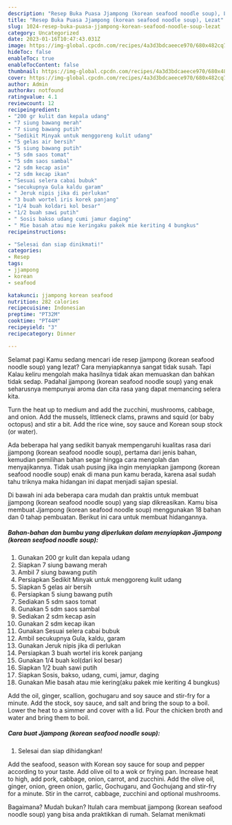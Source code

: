 ```yaml
---
description: "Resep Buka Puasa Jjampong (korean seafood noodle soup), Lezat"
title: "Resep Buka Puasa Jjampong (korean seafood noodle soup), Lezat"
slug: 1024-resep-buka-puasa-jjampong-korean-seafood-noodle-soup-lezat
category: Uncategorized
date: 2023-01-16T10:47:43.031Z
image: https://img-global.cpcdn.com/recipes/4a3d3bdcaeece970/680x482cq70/jjampong-korean-seafood-noodle-soup-foto-resep-utama.jpg
hideToc: false
enableToc: true
enableTocContent: false
thumbnail: https://img-global.cpcdn.com/recipes/4a3d3bdcaeece970/680x482cq70/jjampong-korean-seafood-noodle-soup-foto-resep-utama.jpg
cover: https://img-global.cpcdn.com/recipes/4a3d3bdcaeece970/680x482cq70/jjampong-korean-seafood-noodle-soup-foto-resep-utama.jpg
author: Admin
authorAv: notfound
ratingvalue: 4.1
reviewcount: 12
recipeingredient:
- "200 gr kulit dan kepala udang"
- "7 siung bawang merah"
- "7 siung bawang putih"
- "Sedikit Minyak untuk menggoreng kulit udang"
- "5 gelas air bersih"
- "5 siung bawang putih"
- "5 sdm saos tomat"
- "5 sdm saos sambal"
- "2 sdm kecap asin"
- "2 sdm kecap ikan"
- "Sesuai selera cabai bubuk"
- "secukupnya Gula kaldu garam"
- " Jeruk nipis jika di perlukan"
- "3 buah wortel iris korek panjang"
- "1/4 buah koldari kol besar"
- "1/2 buah sawi putih"
- " Sosis bakso udang cumi jamur daging"
- " Mie basah atau mie keringaku pakek mie keriting 4 bungkus"
recipeinstructions:

- "Selesai dan siap dinikmati!"
categories:
- Resep
tags:
- jjampong
- korean
- seafood

katakunci: jjampong korean seafood 
nutrition: 282 calories
recipecuisine: Indonesian
preptime: "PT32M"
cooktime: "PT44M"
recipeyield: "3"
recipecategory: Dinner

---
```



Selamat pagi Kamu sedang mencari ide resep jjampong (korean seafood noodle soup) yang lezat? Cara menyiapkannya sangat tidak susah. Tapi Kalau keliru mengolah maka hasilnya tidak akan memuaskan dan bahkan tidak sedap. Padahal jjampong (korean seafood noodle soup) yang enak seharusnya mempunyai aroma dan cita rasa yang dapat memancing selera kita.


Turn the heat up to medium and add the zucchini, mushrooms, cabbage, and onion. Add the mussels, littleneck clams, prawns and squid (or baby octopus) and stir a bit. Add the rice wine, soy sauce and Korean soup stock (or water).

Ada beberapa hal yang sedikit banyak mempengaruhi kualitas rasa dari jjampong (korean seafood noodle soup), pertama dari jenis bahan, kemudian pemilihan bahan segar hingga cara mengolah dan menyajikannya. Tidak usah pusing jika ingin menyiapkan jjampong (korean seafood noodle soup) enak di mana pun kamu berada, karena asal sudah tahu triknya maka hidangan ini dapat menjadi sajian spesial.


Di bawah ini ada beberapa cara mudah dan praktis untuk membuat jjampong (korean seafood noodle soup) yang siap dikreasikan. Kamu bisa membuat Jjampong (korean seafood noodle soup) menggunakan 18 bahan dan 0 tahap pembuatan. Berikut ini cara untuk membuat hidangannya.

<!--inarticleads1-->

##### Bahan-bahan dan bumbu yang diperlukan dalam menyiapkan Jjampong (korean seafood noodle soup):

1. Gunakan 200 gr kulit dan kepala udang
1. Siapkan 7 siung bawang merah
1. Ambil 7 siung bawang putih
1. Persiapkan Sedikit Minyak untuk menggoreng kulit udang
1. Siapkan 5 gelas air bersih
1. Persiapkan 5 siung bawang putih
1. Sediakan 5 sdm saos tomat
1. Gunakan 5 sdm saos sambal
1. Sediakan 2 sdm kecap asin
1. Gunakan 2 sdm kecap ikan
1. Gunakan Sesuai selera cabai bubuk
1. Ambil secukupnya Gula, kaldu, garam
1. Gunakan  Jeruk nipis jika di perlukan
1. Persiapkan 3 buah wortel iris korek panjang
1. Gunakan 1/4 buah kol(dari kol besar)
1. Siapkan 1/2 buah sawi putih
1. Siapkan  Sosis, bakso, udang, cumi, jamur, daging
1. Gunakan  Mie basah atau mie kering(aku pakek mie keriting 4 bungkus)


Add the oil, ginger, scallion, gochugaru and soy sauce and stir-fry for a minute. Add the stock, soy sauce, and salt and bring the soup to a boil. Lower the heat to a simmer and cover with a lid. Pour the chicken broth and water and bring them to boil. 

<!--inarticleads2-->

##### Cara buat Jjampong (korean seafood noodle soup):


1. Selesai dan siap dihidangkan!

Add the seafood, season with Korean soy sauce for soup and pepper according to your taste. Add olive oil to a wok or frying pan. Increase heat to high, add pork, cabbage, onion, carrot, and zucchini. Add the olive oil, ginger, onion, green onion, garlic, Gochugaru, and Gochujang and stir-fry for a minute. Stir in the carrot, cabbage, zucchini and optional mushrooms. 

Bagaimana? Mudah bukan? Itulah cara membuat jjampong (korean seafood noodle soup) yang bisa anda praktikkan di rumah. Selamat menikmati

